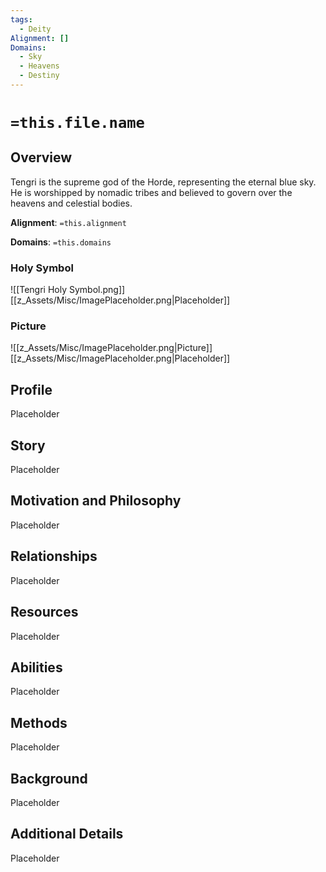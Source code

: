 ```yaml
---
tags:
  - Deity
Alignment: []
Domains:
  - Sky
  - Heavens
  - Destiny
---
```

# `=this.file.name`

## Overview

Tengri is the supreme god of the Horde, representing the eternal blue sky. He is worshipped by nomadic tribes and believed to govern over the heavens and celestial bodies.

**Alignment**: `=this.alignment`

**Domains**: `=this.domains`

### Holy Symbol
![[Tengri Holy Symbol.png]]
[[z_Assets/Misc/ImagePlaceholder.png|Placeholder]]

### Picture
![[z_Assets/Misc/ImagePlaceholder.png|Picture]]
[[z_Assets/Misc/ImagePlaceholder.png|Placeholder]]

## Profile

Placeholder

## Story
Placeholder

## Motivation and Philosophy
Placeholder

## Relationships
Placeholder

## Resources
Placeholder

## Abilities
Placeholder

## Methods
Placeholder

## Background
Placeholder

## Additional Details
Placeholder

